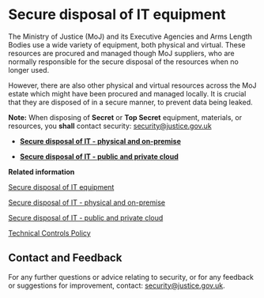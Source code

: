 # Secure disposal of IT equipment

The Ministry of Justice \(MoJ\) and its Executive Agencies and Arms Length Bodies use a wide variety of equipment, both physical and virtual. These resources are procured and managed though MoJ suppliers, who are normally responsible for the secure disposal of the resources when no longer used.

However, there are also other physical and virtual resources across the MoJ estate which might have been procured and managed locally. It is crucial that they are disposed of in a secure manner, to prevent data being leaked.

**Note:** When disposing of **Secret** or **Top Secret** equipment, materials, or resources, you **shall** contact security: [security@justice.gov.uk](mailto:security@justice.gov.uk)

<a name="[secure-disposal-of-it-physical-and-on-premise](secure-disposal-of-it-physical-and-on-premise.md)"></a>

-   **[Secure disposal of IT - physical and on-premise](secure-disposal-of-it-physical-and-on-premise.md)**  

<a name="[secure-disposal-of-it-public-and-private-cloud](secure-disposal-of-it-public-and-private-cloud.md)"></a>

-   **[Secure disposal of IT - public and private cloud](secure-disposal-of-it-public-and-private-cloud.md)**  


**Related information**  


[Secure disposal of IT equipment](secure-disposal-of-it-equipment.md)

[Secure disposal of IT - physical and on-premise](secure-disposal-of-it-physical-and-on-premise.md)

[Secure disposal of IT - public and private cloud](secure-disposal-of-it-public-and-private-cloud.md)

[Technical Controls Policy](technical-controls-policy.md)

## Contact and Feedback

For any further questions or advice relating to security, or for any feedback or suggestions for improvement, contact: [security@justice.gov.uk](mailto:security@justice.gov.uk).

